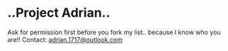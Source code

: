 # ..Project Adrian..

Ask for permission first before you fork my list.. because I know who you are!!
Contact: adrian.1717@outlook.com

